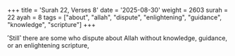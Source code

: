+++
title = 'Surah 22, Verses 8'
date = '2025-08-30'
weight = 2603
surah = 22
ayah = 8
tags = ["about", "allah", "dispute", "enlightening", "guidance", "knowledge", "scripture"]
+++

˹Still˺ there are some who dispute about Allah without knowledge, guidance, or an enlightening scripture,